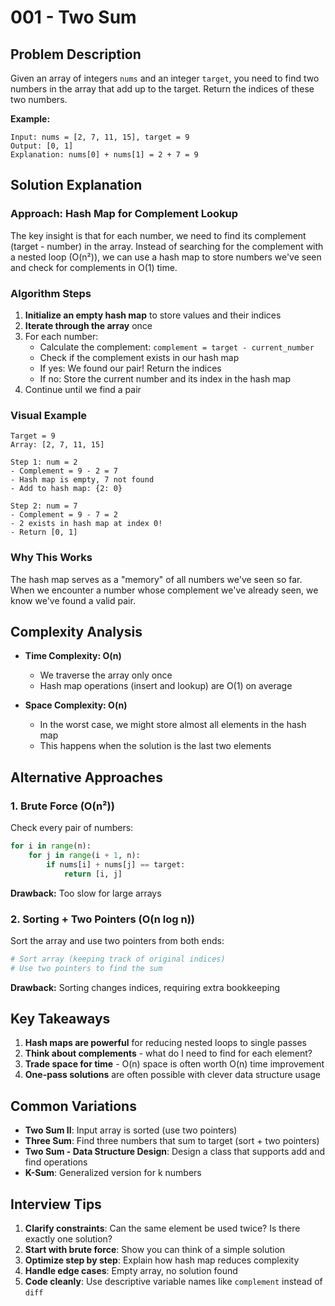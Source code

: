 # 001 - Two Sum

## Problem Description

Given an array of integers `nums` and an integer `target`, you need to find two numbers in the array that add up to the target. Return the indices of these two numbers.

**Example:**
```
Input: nums = [2, 7, 11, 15], target = 9
Output: [0, 1]
Explanation: nums[0] + nums[1] = 2 + 7 = 9
```

## Solution Explanation

### Approach: Hash Map for Complement Lookup

The key insight is that for each number, we need to find its complement (target - number) in the array. Instead of searching for the complement with a nested loop (O(n²)), we can use a hash map to store numbers we've seen and check for complements in O(1) time.

### Algorithm Steps

1. **Initialize an empty hash map** to store values and their indices
2. **Iterate through the array** once
3. For each number:
   - Calculate the complement: `complement = target - current_number`
   - Check if the complement exists in our hash map
   - If yes: We found our pair! Return the indices
   - If no: Store the current number and its index in the hash map
4. Continue until we find a pair

### Visual Example

```
Target = 9
Array: [2, 7, 11, 15]

Step 1: num = 2
- Complement = 9 - 2 = 7
- Hash map is empty, 7 not found
- Add to hash map: {2: 0}

Step 2: num = 7
- Complement = 9 - 7 = 2
- 2 exists in hash map at index 0!
- Return [0, 1]
```

### Why This Works

The hash map serves as a "memory" of all numbers we've seen so far. When we encounter a number whose complement we've already seen, we know we've found a valid pair.

## Complexity Analysis

- **Time Complexity: O(n)**
  - We traverse the array only once
  - Hash map operations (insert and lookup) are O(1) on average

- **Space Complexity: O(n)**
  - In the worst case, we might store almost all elements in the hash map
  - This happens when the solution is the last two elements

## Alternative Approaches

### 1. Brute Force (O(n²))
Check every pair of numbers:
```python
for i in range(n):
    for j in range(i + 1, n):
        if nums[i] + nums[j] == target:
            return [i, j]
```
**Drawback:** Too slow for large arrays

### 2. Sorting + Two Pointers (O(n log n))
Sort the array and use two pointers from both ends:
```python
# Sort array (keeping track of original indices)
# Use two pointers to find the sum
```
**Drawback:** Sorting changes indices, requiring extra bookkeeping

## Key Takeaways

1. **Hash maps are powerful** for reducing nested loops to single passes
2. **Think about complements** - what do I need to find for each element?
3. **Trade space for time** - O(n) space is often worth O(n) time improvement
4. **One-pass solutions** are often possible with clever data structure usage

## Common Variations

- **Two Sum II**: Input array is sorted (use two pointers)
- **Three Sum**: Find three numbers that sum to target (sort + two pointers)
- **Two Sum - Data Structure Design**: Design a class that supports add and find operations
- **K-Sum**: Generalized version for k numbers

## Interview Tips

1. **Clarify constraints**: Can the same element be used twice? Is there exactly one solution?
2. **Start with brute force**: Show you can think of a simple solution
3. **Optimize step by step**: Explain how hash map reduces complexity
4. **Handle edge cases**: Empty array, no solution found
5. **Code cleanly**: Use descriptive variable names like `complement` instead of `diff`
